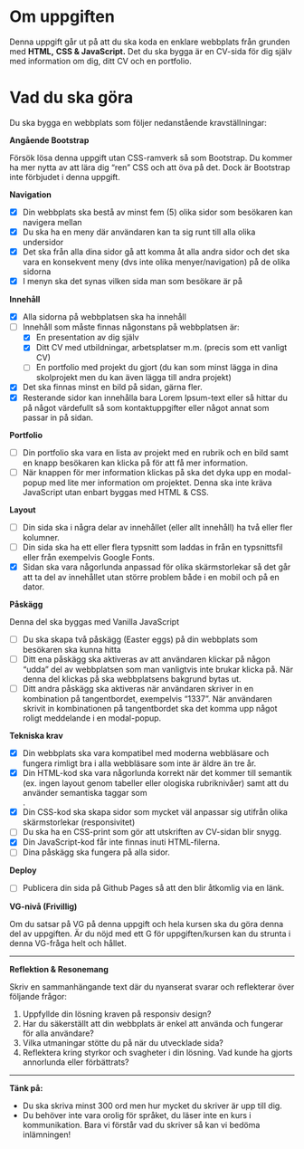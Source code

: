 # Om uppgiften

Denna uppgift går ut på att du ska koda en enklare webbplats från grunden med **HTML,** **CSS & JavaScript.** Det du ska bygga är en CV-sida för dig själv med information om dig, ditt CV och en portfolio.

# Vad du ska göra

Du ska bygga en webbplats som följer nedanstående kravställningar:

**Angående Bootstrap**

Försök lösa denna uppgift utan CSS-ramverk så som Bootstrap. Du kommer ha mer nytta av att lära dig “ren” CSS och att öva på det. Dock är Bootstrap inte förbjudet i denna uppgift.

**Navigation**

- [x] Din webbplats ska bestå av minst fem (5) olika sidor som besökaren kan navigera mellan
- [x] Du ska ha en meny där användaren kan ta sig runt till alla olika undersidor
- [x] Det ska från alla dina sidor gå att komma åt alla andra sidor och det ska vara en konsekvent meny (dvs inte olika menyer/navigation) på de olika sidorna
- [x] I menyn ska det synas vilken sida man som besökare är på

**Innehåll**

- [x] Alla sidorna på webbplatsen ska ha innehåll
- [ ] Innehåll som måste finnas någonstans på webbplatsen är:
    - [x] En presentation av dig själv
    - [x] Ditt CV med utbildningar, arbetsplatser m.m. (precis som ett vanligt CV)
    - [ ] En portfolio med projekt du gjort (du kan som minst lägga in dina skolprojekt men du kan även lägga till andra projekt)
- [x] Det ska finnas minst en bild på sidan, gärna fler.
- [x] Resterande sidor kan innehålla bara Lorem Ipsum-text eller så hittar du på något värdefullt så som kontaktuppgifter eller något annat som passar in på sidan.

**Portfolio**

- [ ] Din portfolio ska vara en lista av projekt med en rubrik och en bild samt en knapp besökaren kan klicka på för att få mer information.
- [ ] När knappen för mer information klickas på ska det dyka upp en modal-popup med lite mer information om projektet. Denna ska inte kräva JavaScript utan enbart byggas med HTML & CSS.

**Layout**

- [ ] Din sida ska i några delar av innehållet (eller allt innehåll) ha två eller fler kolumner.
- [ ] Din sida ska ha ett eller flera typsnitt som laddas in från en typsnittsfil eller från exempelvis Google Fonts.
- [x] Sidan ska vara någorlunda anpassad för olika skärmstorlekar så det går att ta del av innehållet utan större problem både i en mobil och på en dator.

**Påskägg**

 Denna del ska byggas med Vanilla JavaScript
- [ ] Du ska skapa två påskägg (Easter eggs) på din webbplats som besökaren ska kunna hitta
- [ ] Ditt ena påskägg ska aktiveras av att användaren klickar på någon “udda” del av webbplatsen som man vanligtvis inte brukar klicka på. När denna del klickas på ska webbplatsens bakgrund bytas ut.
- [ ] Ditt andra påskägg ska aktiveras när användaren skriver in en kombination på tangentbordet, exempelvis “1337”. När användaren skrivit in kombinationen på tangentbordet ska det komma upp något roligt meddelande i en modal-popup.

**Tekniska krav**
- [x] Din webbplats ska vara kompatibel med moderna webbläsare och fungera rimligt bra i alla webbläsare som inte är äldre än tre år.
- [x] Din HTML-kod ska vara någorlunda korrekt när det kommer till semantik (ex. ingen layout genom tabeller eller ologiska rubriknivåer) samt att du använder semantiska taggar som <nav>.
- [x] Din CSS-kod ska skapa sidor som mycket väl anpassar sig utifrån olika skärmstorlekar (responsivitet)
- [ ] Du ska ha en CSS-print som gör att utskriften av CV-sidan blir snygg.
- [x] Din JavaScript-kod får inte finnas inuti HTML-filerna.
- [ ] Dina påskägg ska fungera på alla sidor.

**Deploy**
- [ ] Publicera din sida på Github Pages så att den blir åtkomlig via en länk.

**VG-nivå (Frivillig)**

Om du satsar på VG på denna uppgift och hela kursen ska du göra denna del av uppgiften. Är du nöjd med ett G för uppgiften/kursen kan du strunta i denna VG-fråga helt och hållet.
***
**Reflektion & Resonemang**

Skriv en sammanhängande text där du nyanserat svarar och reflekterar över följande frågor:

1. Uppfyllde din lösning kraven på responsiv design?
2. Har du säkerställt att din webbplats är enkel att använda och fungerar för alla användare?
3. Vilka utmaningar stötte du på när du utvecklade sida?
4. Reflektera kring styrkor och svagheter i din lösning. Vad kunde ha gjorts annorlunda eller förbättrats?
***
**Tänk på:**

- Du ska skriva minst 300 ord men hur mycket du skriver är upp till dig.
- Du behöver inte vara orolig för språket, du läser inte en kurs i kommunikation. Bara vi förstår vad du skriver så kan vi bedöma inlämningen!